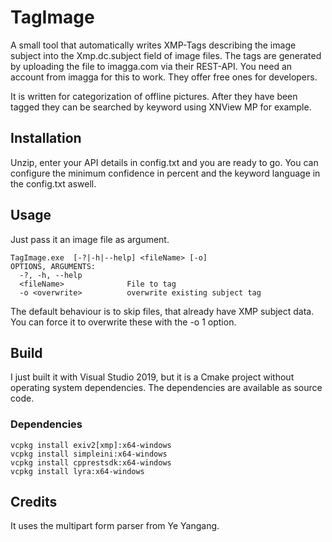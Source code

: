 # TagImage

A small tool that automatically writes XMP-Tags describing the image subject into the Xmp.dc.subject field of image files. The tags are generated by uploading the file to imagga.com via their REST-API.
You need an account from imagga for this to work. They offer free ones for developers.

It is written for categorization of offline pictures. After they have been tagged they can be searched by keyword using XNView MP for example.

## Installation

Unzip, enter your API details in config.txt and you are ready to go. You can configure the minimum confidence in percent and the keyword language in the config.txt aswell.

## Usage

Just pass it an image file as argument.

```
TagImage.exe  [-?|-h|--help] <fileName> [-o]
OPTIONS, ARGUMENTS:
  -?, -h, --help
  <fileName>              File to tag
  -o <overwrite>          overwrite existing subject tag
```

The default behaviour is to skip files, that already have XMP subject data. You can force it to overwrite these with the -o 1 option.

## Build

I just built it with Visual Studio 2019, but it is a Cmake project without operating system dependencies. The dependencies are available as source code.

### Dependencies

```
vcpkg install exiv2[xmp]:x64-windows
vcpkg install simpleini:x64-windows
vcpkg install cpprestsdk:x64-windows
vcpkg install lyra:x64-windows
```

## Credits

It uses the multipart form parser from Ye Yangang.
